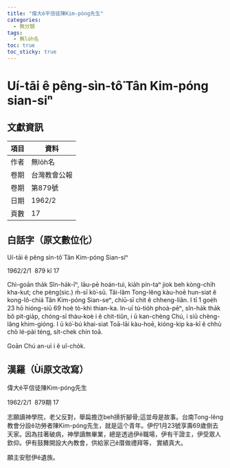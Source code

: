 ```yaml
---
title: "偉大ê平信徒陳Kim-póng先生"
categories:
  - 無分類
tags:
  - 無lo̍h名
toc: true
toc_sticky: true
---
```


# Uí-tāi ê pêng-sìn-tô͘ Tân Kim-póng sian-siⁿ

## 文獻資訊

| 項目 | 資料 |
|---|---|
| 作者 | 無lo̍h名 |
| 卷期 | 台灣教會公報 |
| 卷期 | 第879號 |
| 日期 | 1962/2 |
| 頁數 | 17 |

## 白話字（原文數位化）

Uí-tāi ê pêng sìn-tô͘ Tân Kim-póng Sian-siⁿ

1962/2/1  879 kî 17

Chì-goān tha̍k Sîn-ha̍k-īⁿ, lāu-pē hoán-tuì, kia̍h pín-taⁿ jiok beh kòng-chi̍h kha-kut; che pèng(sic.) m̄-sī kò͘-sū. Tâi-lâm Tong-lêng kàu-hoē hun-siat ê kong-lô-chiá Tân Kim-póng Sian-seⁿ, chiū-sī chit ê chheng-liân. I tī 1 goe̍h 23 hō hióng-siū 69 hoè tò-khì thian-ka. In-uī tú-tio̍h phoà-pēⁿ, sîn-ha̍k tha̍k bô pit-gia̍p, chóng-sī thàu-koè i ê chit-tiûn, i ū kan-chèng Chú, i siū chèng-lâng khim-gióng. I ū kó͘-bú khai-siat Toā-lāi kàu-hoē, kióng-kip ka-kī ê chhù chò lé-pài téng, si̍t-chek chin toā.

Goān Chú an-uì i ê uî-cho̍k.

## 漢羅（Ùi原文改寫）

偉大ê平信徒陳Kim-póng先生

1962/2/1  879期 17

志願讀神學院，老父反對，舉扁擔迮beh摃折腳骨;這並毋是故事。台南Tong-lêng教會分設ê功勞者陳Kim-póng先生，就是這个青年。伊佇1月23號享壽69歲倒去天家。因為拄著破病，神學讀無畢業，總是透過伊ê職場，伊有干證主，伊受眾人欽仰。伊有鼓舞開設大內教會，供給家己ê厝做禮拜等， 實績真大。

願主安慰伊ê遺族。
